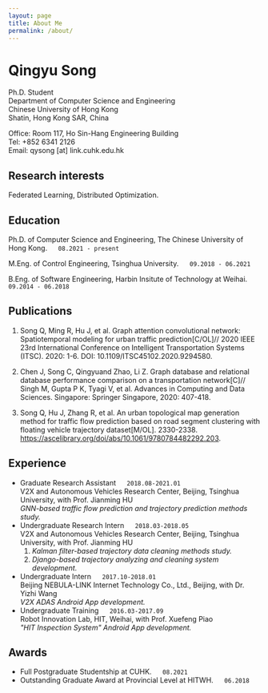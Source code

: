 ```yaml
---
layout: page  
title: About Me
permalink: /about/
---
```


# Qingyu Song
Ph.D. Student <br/>
Department of Computer Science and Engineering <br/>
Chinese University of Hong Kong <br/>
Shatin, Hong Kong SAR, China <br/>

Office: Room 117, Ho Sin-Hang Engineering Building <br/>
Tel: +852 6341 2126 <br/>
Email: qysong [at] link.cuhk.edu.hk <br/>


## Research interests

Federated Learning, Distributed Optimization.


## Education

Ph.D. of Computer Science and Engineering, The Chinese University of Hong Kong. &emsp; `08.2021 - present`

M.Eng. of Control Engineering, Tsinghua University. &emsp; `09.2018 - 06.2021`

B.Eng. of Software Engineering, Harbin Insitute of Technology at Weihai. &emsp; `09.2014 - 06.2018`


## Publications
<!-- A list is also available [online](http://scholar.google.co.uk/citations?user=LTOTl0YAAAAJ) -->
1. Song Q, Ming R, Hu J, et al. Graph attention convolutional network: Spatiotemporal modeling for urban traffic prediction[C/OL]// 2020 IEEE 23rd International Conference on Intelligent Transportation Systems (ITSC). 2020: 1-6. DOI: 10.1109/ITSC45102.2020.9294580.

2. Chen J, Song C, Qingyuand Zhao, Li Z. Graph database and relational database performance comparison on a transportation network[C]// Singh M, Gupta P K, Tyagi V, et al. Advances in Computing and Data Sciences. Singapore: Springer Singapore, 2020: 407-418.

3. Song Q, Hu J, Zhang R, et al. An urban topological map generation method for traffic flow prediction based on road segment clustering with floating vehicle trajectory dataset[M/OL]. 2330-2338. https://ascelibrary.org/doi/abs/10.1061/9780784482292.203.


## Experience
* Graduate Research Assistant &emsp; `2018.08-2021.01` <br/>
  V2X and Autonomous Vehicles Research Center, Beijing, Tsinghua University, with Prof. Jianming HU <br/>
  *GNN-based traffic flow prediction and trajectory prediction methods study.*
* Undergraduate Research Intern &emsp; `2018.03-2018.05` <br/>
  V2X and Autonomous Vehicles Research Center, Beijing, Tsinghua University, with Prof. Jianming HU <br/>
  1. *Kalman filter-based trajectory data cleaning methods study.*
  2. *Django-based trajectory analyzing and cleaning system development.*
* Undergraduate Intern &emsp; `2017.10-2018.01` <br/>
  Beijing NEBULA-LINK Internet Technology Co., Ltd., Beijing, with Dr. Yizhi Wang<br/>
  *V2X ADAS Android App development.*
* Undergraduate Training &emsp; `2016.03-2017.09`<br/>
  Robot Innovation Lab, HIT, Weihai, with Prof. Xuefeng Piao <br/>
  *"HIT Inspection System" Android App development.*

## Awards
* Full Postgraduate Studentship at CUHK. &emsp; `08.2021` <br/>
* Outstanding Graduate Award at Provincial Level at HITWH. &emsp; `06.2018` <br/>

<!-- ### Footer Last updated: Aug 2021 -->


